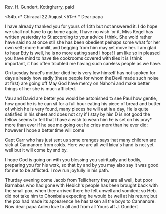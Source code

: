 Rev. H. Gundert, Kotirgherry, paid

<54b.>* Chiracal 22 August <51>*
 <Friday>*
Dear papa

I have already thanked you for yours of 14th but not answered it. I do hope we shall not have to go home again, I have no wish for it, Miss Kegel has written yesterday to St according to your advice I think. She wold rather have said no at once still she has been obedient perhaps some what for her own self; more humilit‚ and begging from him may yet move her. 
I am glad to hear Etty is well, he is no more eating sand I hope! I am like so in pleased you have mind to have the cookrooms covered with tiles it is I think important, it has often troubled me having such careless people as we have.

On tuesday Israel's mother died he is very low himself has not spoken for days already how sadly (these people for whom the Devil made such noise at first) are going off May God have mercy on Nahomi and make better things of her she is much afflicted.

Vau and David are better you would be astonished to see Paul how gentle, how good he is he can sit for a full hour eating his piece of bread and butter of which he is very found, many pieces he will eat in a day, He is quite satisfied in his sheet and does not cry if I stay by him D is not good the fellow seems to fell that I have a wish to wean him he is set on his pray* more than ever if he see me going out he cries more than he ever did: however I hope a better time will come

Capt Carr who has just sent us some oranges says that many children are sick at Cannanore from colds. Here we are all well Inica's hand is not yet well but it will come by and by.

I hope God is going on with you blessing you spiritually and bodily, preparing you for his work, so that by and by you may also say it was good for me to be afflicted. I now run joyfully in his path.

Thurday evening come Jacob from Tellicherry they are all well, but poor Barnabas who had gone with Hebich's people has been brought back with the small pox, when they arrived there he felt unwell and vomited; so Heb. did not take him to Chombala expecting he would be well at his return; but the pox had made its appearence he has taken all the boys to Cannanore. 
Now dear papa Adieu love to all and from all
 Yours aff J. Gundert

